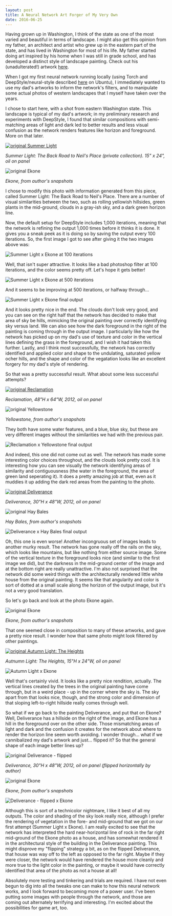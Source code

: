 ```yaml
---
layout: post
title: A Neural Network Art Forger of My Very Own
date: 2016-06-25
---
```


Having grown up in Washington, I think of the state as one of the most varied and beautiful in terms of landscape. I might also get this opinion from my father, an architect and artist who grew up in the eastern part of the state, and has lived in Washington for most of his life. My father started doing art inspired by his home when I was still in grade school, and has developed a distinct style of landscape painting. Check out his (unadulterated!) artwork [here](http://scottallenarchitectureseattle.com/artwork/).

When I got my first neural network running locally (using Torch and DeepStyle/neural-style described [here](https://github.com/jcjohnson/neural-style) on Ubuntu), I immediately wanted to use my dad's artworks to inform the network's filters, and to manipulate some actual photos of western landscapes that I myself have taken over the years.

I chose to start here, with a shot from eastern Washington state. This landscape is typical of my dad's artwork; in my preliminary research and experiments with DeepStyle, I found that similar compositions with semi-matching areas of light and dark led to better results and less visual confusion as the network renders features like horizon and foreground. More on that later.

[![original Summer Light](/img/SummerLightTheBackRoadtoNeils.jpg)](http://scottallenarchitectureseattle.com/artwork/)

*Summer Light: The Back Road to Neil's Place (private collection). 15" x 24", oil on panel*

![original Ekone](/img/ekone-1004.jpg) 

*Ekone, from author's snapshots*

I chose to modify this photo with information generated from this piece, called Summer Light: The Back Road to Neil's Place. There are a number of visual similarities between the two, such as rolling yellowish hillsides, green plants in the mid-ground, clouds in a gray-ish sky, and a dark green horizon line.

Now, the default setup for DeepStyle includes 1,000 iterations, meaning that the network is refining the output 1,000 times before it thinks it is done. It gives you a sneak peek as it is doing so by saving the output every 100 iterations. So, the first image I got to see after giving it the two images above was:

![Summer Light x Ekone at 100 iterations](/img/Ekone%20to%20Summer%20Light%20out_100.png)

Well, that isn't super attractive. It looks like a bad photoshop filter at 100 iterations, and the color seems pretty off. Let's hope it gets better!

![Summer Light x Ekone at 500 iterations](/img/Ekone%20to%20Summer%20Light%20out_500.png)

And it seems to be improving at 500 iterations, or halfway through...

![Summer Light x Ekone final output](/img/Ekone%20to%20Summer%20Light%20out.png)

And it looks pretty nice in the end. The clouds don't look very good, and you can see on the right half that the network has decided to make that area of sky be hills, mimicking the original painting over correctly identifying sky versus land. We can also see how the dark foreground in the right of the painting is coming through in the output image. I particularly like how the network has picked up on my dad's use of texture and color in the vertical lines defining the grass in the foreground, and I wish it had taken this further. Lastly, and I think most successfully, the network has correctly identified and applied color and shape to the undulating, saturated yellow ocher hills, and the shape and color of the vegatation looks like an excellent forgery for my dad's style of rendering.

So that was a pretty successful result. What about some less successful attempts?

[![original Reclamation](/img/Reclamation.jpg)](http://scottallenarchitectureseattle.com/artwork/)

*Reclamation, 48"H x 64"W, 2012, oil on panel*

![original Yellowstone](/img/Yellowstone.jpg)

*Yellowstone, from author's snapshots*

They both have some water features, and a blue, blue sky, but these are very different images without the similarities we had with the previous pair. 

![Reclamation x Yellowstone final output](/img/Reclamation%20and%20barbed%20wire%20ball.png)

And indeed, this one did not come out as well. The network has made some interesting color choices throughout, and the clouds look pretty cool. It is interesting how you can see visually the network identifying areas of similarity and contiguousness (the water in the foreground, the area of green land seperating it). It does a pretty amazing job at that, even as it muddies it up adding the dark red areas from the painting to the photo.

[![original Deliverance](/img/Deliverance.jpg)](http://scottallenarchitectureseattle.com/artwork/)

*Deliverance, 30"H x 48"W, 2012, oil on panel*

![original Hay Bales](/img/Hay.jpg)

*Hay Bales, from author's snapshots*

![Deliverance x Hay Bales final output](/img/Deliverance%20to%20Hay.png)

Oh, this one is even worse! Another incongruous set of images leads to another murky result. The network has gone really off the rails on the sky, which looks like mountains, but like nothing from either source image. Some of the vertical texture in the foreground looks nice (and similar to the first image we did), but the darkness in the mid-ground center of the image and at the bottom right are really unattractive. I'm also not surprised that the network did some weird things with the architecturally rendered little white house from the original painting. It seems like that angularity and color is sort of dotted at a small scale along the horizon of the output image, but it's not a very good translation.

So let's go back and look at the photo Ekone again. 

![original Ekone](/img/ekone-1004.jpg) 

*Ekone, from author's snapshots*

That one seemed close in composition to many of these artworks, and gave a pretty nice result. I wonder how that same photo might look filtered by other paintings.

[![original Autumn Light: The Heights](/img/AutumnLightTheHeights.jpg)](http://scottallenarchitectureseattle.com/artwork/)

*Autnumn Light: The Heights, 15"H x 24"W, oil on panel*

![Autumn Light x Ekone](/img/autnumn%20to%20ekone.png)

Well that's certainly vivid. It looks like a pretty nice rendition, actually. The vertical lines created by the trees in the original painting have come through, but in a weird place - up in the corner where the sky is. The sky apart from that looks nice, though, and the strong color and dimension of that sloping left-to-right hillside really comes through well.

So what if we go back to the painting Deliverance, and put that on Ekone? Well, Deliverance has a hillside on the right of the image, and Ekone has a hill in the foreground over on the other side. Those mismatching areas of light and dark and the confusion it creates for the network about where to render the horizon line seem worth avoiding. I wonder though... what if we cannibalized my dad's artwork and just... flipped it? So that the general shape of each image better lines up?

![original Deliverance - flipped](/img/252505_Deliverance.jpg)

*Deliverance, 30"H x 48"W, 2012, oil on panel (flipped horizontally by author)*

![original Ekone](/img/ekone-1004.jpg) 

*Ekone, from author's snapshots*

![Deliverance - flipped x Ekone](/img/deliveranceflippedxekone.png)

Although this is sort of a technicolor nightmare, I like it best of all my outputs. The color and shading of the sky look really nice, although I prefer the rendering of vegetation in the fore- and mid-ground that we got on our first attempt (Summer Light x Ekone). I am really excited to see that the network has interpreted the hard near-horizontal line of rock in the far right mid-ground of the Ekone photo as a house, and has somewhat rendered it in the architectural style of the building in the Deliverance painting. This might disprove my "flipping" strategy a bit, as on the flipped Deliverance, that house was way off to the left as opposed to the far right. Maybe if they were closer, the network would have rendered the house more cleanly and more true to the light color in the painting, or maybe it would have correctly identified that area of the photo as not a house at all!

Absolutely more testing and tinkering and trials are required. I have not even begun to dig into all the tweaks one can make to how this neural network works, and I look forward to becoming more of a power user. I've been putting some images with people through the network, and those are coming out alternately terrifying and interesting. I'm excited about the possibilities for game art, too. 




